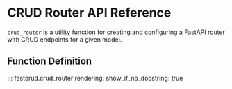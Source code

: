 # CRUD Router API Reference

`crud_router` is a utility function for creating and configuring a FastAPI router with CRUD endpoints for a given model.

## Function Definition

::: fastcrud.crud_router
    rendering:
      show_if_no_docstring: true
